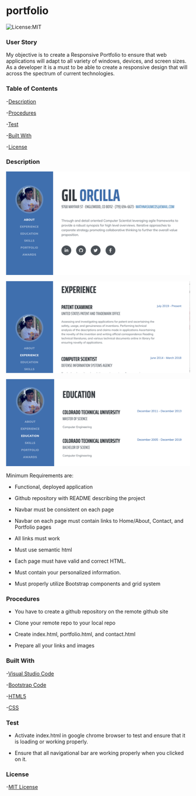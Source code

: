 # portfolio

![License:MIT](https://github.com/gilorcilla/portfolio/blob/main/LICENSE)

### User Story

My objective is to create a Responsive Portfolio to ensure that web applications will adapt to all variety of windows, devices, and screen sizes. As a developer it is a must to be able to create a responsive design that will across the spectrum of current technologies.

### Table of Contents

-[Description](https://github.com/gilorcilla/portfolio#user-story)

-[Procedures](https://github.com/gilorcilla/portfolio#procedures)

-[Test](https://github.com/gilorcilla/portfolio#test)

-[Built With](https://github.com/gilorcilla/portfolio#built-with)

-[License](https://github.com/gilorcilla/portfolio#license)

### Description

![LandingPage](./assets/img/Images/LandingPage.png)

![Experience](./assets/img/Images/Experience.png)

![Education](./assets/img/Images/Education.png)

Minimum Requirements are:

- Functional, deployed application

- Github repository with README describing the project

- Navbar must be consistent on each page

- Navbar on each page must contain links to Home/About, Contact, and Portfolio pages

- All links must work

- Must use semantic html

- Each page must have valid and correct HTML.

- Must contain your personalized information.

- Must properly utilize Bootstrap components and grid system

### Procedures

- You have to create a github repository on the remote github site

- Clone your remote repo to your local repo

- Create index.html, portfolio.html, and contact.html

- Prepare all your links and images

### Built With

-[Visual Studio Code](https://code.visualstudio.com/)

-[Bootstrap Code](https://getbootstrap.com/)

-[HTML5](https://developer.mozilla.org/en-US/docs/Web/Guide/HTML/HTML5)

-[CSS](https://developer.mozilla.org/en-US/docs/Web/CSS)

### Test

- Activate index.html in google chrome browser to test and ensure that it is loading or working properly.

- Ensure that all navigational bar are working properly when you clicked on it.

### License

-[MIT License](https://github.com/gilorcilla/strong-password-creator/blob/main/LICENSE)
